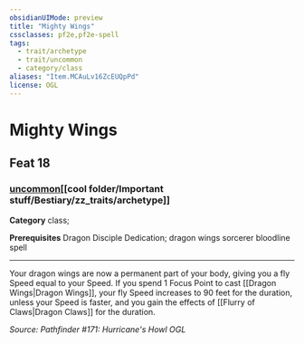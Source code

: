 ```yaml
---
obsidianUIMode: preview
title: "Mighty Wings"
cssclasses: pf2e,pf2e-spell
tags:
  - trait/archetype
  - trait/uncommon
  - category/class
aliases: "Item.MCAuLv16ZcEUQpPd"
license: OGL
---
```

# Mighty Wings
## Feat 18
### [uncommon](cool%20folder/Important%20stuff/Bestiary/zz_traits/uncommon.md "Uncommon Rarity Trait")[[cool folder/Important stuff/Bestiary/zz_traits/archetype]]

**Category** class; 



**Prerequisites** Dragon Disciple Dedication; dragon wings sorcerer bloodline spell
* * *
Your dragon wings are now a permanent part of your body, giving you a fly Speed equal to your Speed. If you spend 1 Focus Point to cast [[Dragon Wings|Dragon Wings]], your fly Speed increases to 90 feet for the duration, unless your Speed is faster, and you gain the effects of [[Flurry of Claws|Dragon Claws]] for the duration.

*Source: Pathfinder #171: Hurricane's Howl*
*OGL*